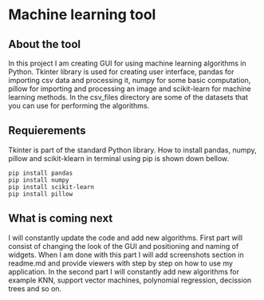 # Machine learning tool

## About the tool

In this project I am creating GUI for using machine learning algorithms in Python. Tkinter library is used for creating user interface, pandas for importing csv data and processing it, numpy for some basic computation, pillow for importing and processing an image and scikit-learn for machine learning methods. In the csv_files directory are some of the datasets that you can use for performing the algorithms.

## Requierements

Tkinter is part of the standard Python library. How to install pandas, numpy, pillow and scikit-klearn in terminal using pip is shown down bellow. 
```
pip install pandas
pip install numpy
pip install scikit-learn
pip install pillow
```

## What is coming next

I will constantly update the code and add new algorithms. First part will consist of changing the look of the GUI and positioning and naming of widgets. When I am done with this part I will add screenshots section in readme.md and provide viewers with step by step on how to use my application. In the second part I will constantly add new algorithms for example KNN, support vector machines, polynomial regression, decission trees and so on.
